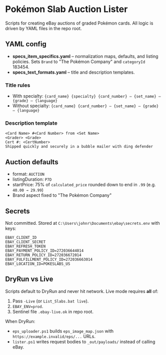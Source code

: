 # Pokémon Slab Auction Lister

Scripts for creating eBay auctions of graded Pokémon cards. All logic is driven by YAML files in the repo root.

## YAML config
- **specs_item_specifics.yaml** – normalization maps, defaults, and listing policies. Sets `Brand` to "The Pokémon Company" and `categoryId` 183454.
- **specs_text_formats.yaml** – title and description templates.

### Title rules
- With specialty: `{card_name} {specialty} {card_number} – {set_name} – {grade} – {language}`
- Without specialty: `{card_name} {card_number} – {set_name} – {grade} – {language}`

### Description template
```
<Card Name> #<Card Number> from <Set Name>
<Grader> <Grade>
Cert #: <CertNumber>
Shipped quickly and securely in a bubble mailer with ding defender
```

## Auction defaults
- format: `AUCTION`
- listingDuration: `P7D`
- startPrice: 75% of `calculated_price` rounded down to end in `.99` (e.g. `40.00 → 29.99`)
- Brand aspect fixed to "The Pokémon Company"

## Secrets
Not committed. Stored at `C:\Users\johnr\Documents\ebay\secrets.env` with keys:
```
EBAY_CLIENT_ID
EBAY_CLIENT_SECRET
EBAY_REFRESH_TOKEN
EBAY_PAYMENT_POLICY_ID=272036644014
EBAY_RETURN_POLICY_ID=272036672014
EBAY_FULFILLMENT_POLICY_ID=272036663014
EBAY_LOCATION_ID=POKESLABS_US
```

## DryRun vs Live
Scripts default to DryRun and never hit network. Live mode requires **all** of:
1. Pass `-Live` (or `List_Slabs.bat live`).
2. `EBAY_ENV=prod`.
3. Sentinel file `.ebay-live.ok` in repo root.

When DryRun:
- `eps_uploader.ps1` builds `eps_image_map.json` with `https://example.invalid/eps/...` URLs.
- `lister.ps1` writes request bodies to `_out/payloads/` instead of calling eBay.
